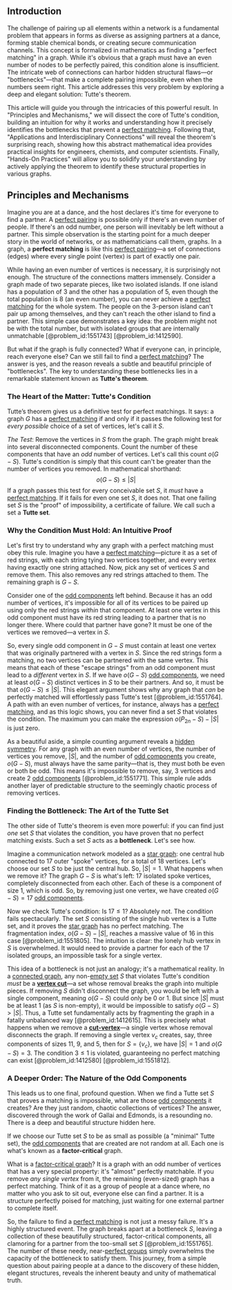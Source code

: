 ## Introduction
The challenge of pairing up all elements within a network is a fundamental problem that appears in forms as diverse as assigning partners at a dance, forming stable chemical bonds, or creating secure communication channels. This concept is formalized in mathematics as finding a "perfect matching" in a graph. While it's obvious that a graph must have an even number of nodes to be perfectly paired, this condition alone is insufficient. The intricate web of connections can harbor hidden structural flaws—or "bottlenecks"—that make a complete pairing impossible, even when the numbers seem right. This article addresses this very problem by exploring a deep and elegant solution: Tutte's theorem.

This article will guide you through the intricacies of this powerful result. In "Principles and Mechanisms," we will dissect the core of Tutte's condition, building an intuition for why it works and understanding how it precisely identifies the bottlenecks that prevent a [perfect matching](@article_id:273422). Following that, "Applications and Interdisciplinary Connections" will reveal the theorem's surprising reach, showing how this abstract mathematical idea provides practical insights for engineers, chemists, and computer scientists. Finally, "Hands-On Practices" will allow you to solidify your understanding by actively applying the theorem to identify these structural properties in various graphs.

## Principles and Mechanisms

Imagine you are at a dance, and the host declares it's time for everyone to find a partner. A [perfect pairing](@article_id:187262) is possible only if there's an even number of people. If there's an odd number, one person will inevitably be left without a partner. This simple observation is the starting point for a much deeper story in the world of networks, or as mathematicians call them, graphs. In a graph, a **perfect matching** is like this [perfect pairing](@article_id:187262)—a set of connections (edges) where every single point (vertex) is part of exactly one pair.

While having an even number of vertices is necessary, it is surprisingly not enough. The structure of the connections matters immensely. Consider a graph made of two separate pieces, like two isolated islands. If one island has a population of 3 and the other has a population of 5, even though the total population is 8 (an even number), you can never achieve a [perfect matching](@article_id:273422) for the whole system. The people on the 3-person island can't pair up among themselves, and they can't reach the other island to find a partner. This simple case demonstrates a key idea: the problem might not be with the total number, but with isolated groups that are internally unmatchable [@problem_id:1551743] [@problem_id:1412590].

But what if the graph is fully connected? What if everyone can, in principle, reach everyone else? Can we still fail to find a [perfect matching](@article_id:273422)? The answer is yes, and the reason reveals a subtle and beautiful principle of "bottlenecks". The key to understanding these bottlenecks lies in a remarkable statement known as **Tutte's theorem**.

### The Heart of the Matter: Tutte's Condition

Tutte’s theorem gives us a definitive test for perfect matchings. It says: a graph $G$ has a [perfect matching](@article_id:273422) if and only if it passes the following test for *every possible* choice of a set of vertices, let's call it $S$.

_The Test_: Remove the vertices in $S$ from the graph. The graph might break into several disconnected components. Count the number of these components that have an *odd* number of vertices. Let's call this count $o(G-S)$. Tutte's condition is simply that this count can't be greater than the number of vertices you removed. In mathematical shorthand:
$$o(G-S) \le |S|$$
If a graph passes this test for every conceivable set $S$, it *must* have a [perfect matching](@article_id:273422). If it fails for even one set $S$, it does not. That one failing set $S$ is the "proof" of impossibility, a certificate of failure. We call such a set a **Tutte set**.

### Why the Condition Must Hold: An Intuitive Proof

Let's first try to understand why any graph with a perfect matching must obey this rule. Imagine you have a [perfect matching](@article_id:273422)—picture it as a set of red strings, with each string tying two vertices together, and every vertex having exactly one string attached. Now, pick any set of vertices $S$ and remove them. This also removes any red strings attached to them. The remaining graph is $G-S$.

Consider one of the [odd components](@article_id:276088) left behind. Because it has an odd number of vertices, it's impossible for all of its vertices to be paired up using only the red strings *within* that component. At least one vertex in this odd component must have its red string leading to a partner that is no longer there. Where could that partner have gone? It must be one of the vertices we removed—a vertex in $S$.

So, every single odd component in $G-S$ must contain at least one vertex that was originally partnered with a vertex in $S$. Since the red strings form a matching, no two vertices can be partnered with the same vertex. This means that each of these "escape strings" from an odd component must lead to a *different* vertex in $S$. If we have $o(G-S)$ [odd components](@article_id:276088), we need at least $o(G-S)$ distinct vertices in $S$ to be their partners. And so, it must be that $o(G-S) \le |S|$. This elegant argument shows why any graph that *can* be perfectly matched will effortlessly pass Tutte's test [@problem_id:1551764]. A path with an even number of vertices, for instance, always has a [perfect matching](@article_id:273422), and as this logic shows, you can never find a set $S$ that violates the condition. The maximum you can make the expression $o(P_{2n}-S) - |S|$ is just zero.

As a beautiful aside, a simple counting argument reveals a [hidden symmetry](@article_id:168787). For any graph with an even number of vertices, the number of vertices you remove, $|S|$, and the number of [odd components](@article_id:276088) you create, $o(G-S)$, must always have the same parity—that is, they must both be even or both be odd. This means it's impossible to remove, say, 3 vertices and create 2 [odd components](@article_id:276088) [@problem_id:1551771]. This simple rule adds another layer of predictable structure to the seemingly chaotic process of removing vertices.

### Finding the Bottleneck: The Art of the Tutte Set

The other side of Tutte's theorem is even more powerful: if you can find just *one* set $S$ that violates the condition, you have proven that no perfect matching exists. Such a set $S$ acts as a **bottleneck**. Let's see how.

Imagine a communication network modeled as a [star graph](@article_id:271064): one central hub connected to 17 outer "spoke" vertices, for a total of 18 vertices. Let's choose our set $S$ to be just the central hub. So, $|S| = 1$. What happens when we remove it? The graph $G-S$ is what's left: 17 isolated spoke vertices, completely disconnected from each other. Each of these is a component of size 1, which is odd. So, by removing just one vertex, we have created $o(G-S) = 17$ [odd components](@article_id:276088).

Now we check Tutte's condition: Is $17 \le 1$? Absolutely not. The condition fails spectacularly. The set $S$ consisting of the single hub vertex is a Tutte set, and it proves the [star graph](@article_id:271064) has no perfect matching. The fragmentation index, $o(G-S) - |S|$, reaches a massive value of $16$ in this case [@problem_id:1551805]. The intuition is clear: the lonely hub vertex in $S$ is overwhelmed. It would need to provide a partner for each of the 17 isolated groups, an impossible task for a single vertex.

This idea of a bottleneck is not just an analogy; it's a mathematical reality. In a [connected graph](@article_id:261237), any non-[empty set](@article_id:261452) $S$ that violates Tutte's condition *must* be a **[vertex cut](@article_id:261499)**—a set whose removal breaks the graph into multiple pieces. If removing $S$ didn't disconnect the graph, you would be left with a single component, meaning $o(G-S)$ could only be 0 or 1. But since $|S|$ must be at least 1 (as $S$ is non-empty), it would be impossible to satisfy $o(G-S) > |S|$. Thus, a Tutte set fundamentally acts by fragmenting the graph in a fatally unbalanced way [@problem_id:1412615]. This is precisely what happens when we remove a **[cut-vertex](@article_id:260447)**—a single vertex whose removal disconnects the graph. If removing a single vertex $v_c$ creates, say, three components of sizes 11, 9, and 5, then for $S = \{v_c\}$, we have $|S|=1$ and $o(G-S)=3$. The condition $3 \le 1$ is violated, guaranteeing no perfect matching can exist [@problem_id:1412580] [@problem_id:1551812].

### A Deeper Order: The Nature of the Odd Components

This leads us to one final, profound question. When we find a Tutte set $S$ that proves a matching is impossible, what are those [odd components](@article_id:276088) it creates? Are they just random, chaotic collections of vertices? The answer, discovered through the work of Gallai and Edmonds, is a resounding no. There is a deep and beautiful structure hidden here.

If we choose our Tutte set $S$ to be as small as possible (a "minimal" Tutte set), the [odd components](@article_id:276088) that are created are not random at all. Each one is what's known as a **factor-critical** graph.

What is a [factor-critical graph](@article_id:261726)? It is a graph with an odd number of vertices that has a very special property: it's "almost" perfectly matchable. If you remove *any single vertex* from it, the remaining (even-sized) graph has a perfect matching. Think of it as a group of people at a dance where, no matter who you ask to sit out, everyone else can find a partner. It is a structure perfectly poised for matching, just waiting for one external partner to complete itself.

So, the failure to find a [perfect matching](@article_id:273422) is not just a messy failure. It's a highly structured event. The graph breaks apart at a bottleneck $S$, leaving a collection of these beautifully structured, factor-critical components, all clamoring for a partner from the too-small set $S$ [@problem_id:1551765]. The number of these needy, near-[perfect groups](@article_id:139013) simply overwhelms the capacity of the bottleneck to satisfy them. This journey, from a simple question about pairing people at a dance to the discovery of these hidden, elegant structures, reveals the inherent beauty and unity of mathematical truth.